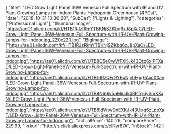 {
	"title": "LED Grow Light Panel 36W Venesun Full Spectrum with IR and UV Plant Growing Lamps for Indoor Plants Hydroponic Greenhouse (4PCs)",
	"date": "2018-10-31 10:30:20",
	"SubCat": ["Lights & Lighting"],
	"categories": ["Professional Light"],
	"thumbnailImage": "https://ae01.alicdn.com/kf/HTB1RJzRlmYTBKNjSZKbq6xJ8pXaC/LED-Grow-Light-Panel-36W-Venesun-Full-Spectrum-with-IR-UV-Plant-Growing-Lamps-for-Indoor.jpg_220x220.jpg",
	"BigImage": ["https://ae01.alicdn.com/kf/HTB1RJzRlmYTBKNjSZKbq6xJ8pXaC/LED-Grow-Light-Panel-36W-Venesun-Full-Spectrum-with-IR-UV-Plant-Growing-Lamps-for-Indoor.jpg","https://ae01.alicdn.com/kf/UTB8Q5eCwVfFXKJk43Otq6xIPFXaD/LED-Grow-Light-Panel-36W-Venesun-Full-Spectrum-with-IR-UV-Plant-Growing-Lamps-for-Indoor.jpg","https://ae01.alicdn.com/kf/HTB16RzQFr9YBuNjy0Fgq6AxcXXae/LED-Grow-Light-Panel-36W-Venesun-Full-Spectrum-with-IR-UV-Plant-Growing-Lamps-for-Indoor.jpg","https://ae01.alicdn.com/kf/UTB8N66jv5aMiuJk43PTq6ySmXXaN/LED-Grow-Light-Panel-36W-Venesun-Full-Spectrum-with-IR-UV-Plant-Growing-Lamps-for-Indoor.jpg","https://ae01.alicdn.com/kf/UTB8IdWtw9nEXKJk43Ubq6zLppXaT/LED-Grow-Light-Panel-36W-Venesun-Full-Spectrum-with-IR-UV-Plant-Growing-Lamps-for-Indoor.jpg"],
	"actualPrice": 140.29,
	"comparePrice": 229.99,
	"linkurl": "http://s.click.aliexpress.com/e/clRyr87A",
	"inStock": 142
}
